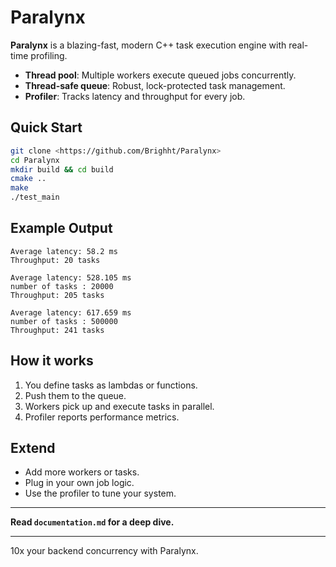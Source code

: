 # Paralynx

**Paralynx** is a blazing-fast, modern C++ task execution engine with real-time profiling.

- **Thread pool**: Multiple workers execute queued jobs concurrently.
- **Thread-safe queue**: Robust, lock-protected task management.
- **Profiler**: Tracks latency and throughput for every job.

## Quick Start

```sh
git clone <https://github.com/Brighht/Paralynx>
cd Paralynx
mkdir build && cd build
cmake ..
make
./test_main
```

## Example Output

```
Average latency: 58.2 ms
Throughput: 20 tasks

Average latency: 528.105 ms
number of tasks : 20000
Throughput: 205 tasks

Average latency: 617.659 ms
number of tasks : 500000
Throughput: 241 tasks
```

## How it works

1. You define tasks as lambdas or functions.
2. Push them to the queue.
3. Workers pick up and execute tasks in parallel.
4. Profiler reports performance metrics.

## Extend

- Add more workers or tasks.
- Plug in your own job logic.
- Use the profiler to tune your system.

---

**Read `documentation.md` for a deep dive.**

---

10x your backend concurrency with Paralynx.
